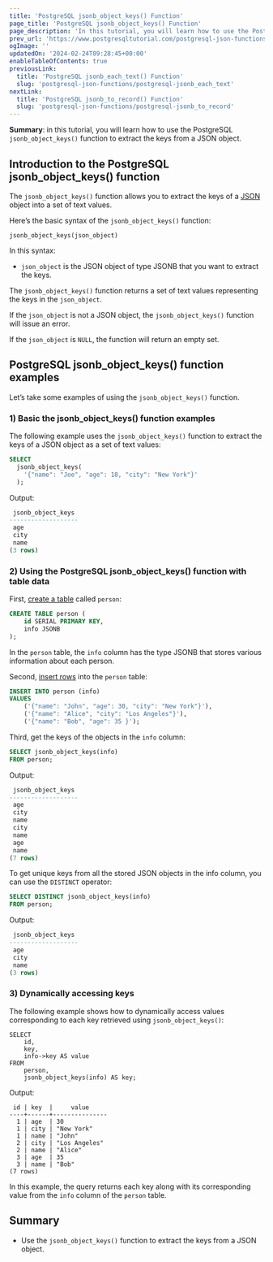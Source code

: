 ```yaml
---
title: 'PostgreSQL jsonb_object_keys() Function'
page_title: 'PostgreSQL jsonb_object_keys() Function'
page_description: 'In this tutorial, you will learn how to use the PostgreSQL jsonb_object_keys() function to extract the keys from a JSON object.'
prev_url: 'https://www.postgresqltutorial.com/postgresql-json-functions/postgresql-jsonb_object_keys/'
ogImage: ''
updatedOn: '2024-02-24T09:28:45+00:00'
enableTableOfContents: true
previousLink:
  title: 'PostgreSQL jsonb_each_text() Function'
  slug: 'postgresql-json-functions/postgresql-jsonb_each_text'
nextLink:
  title: 'PostgreSQL jsonb_to_record() Function'
  slug: 'postgresql-json-functions/postgresql-jsonb_to_record'
---
```


**Summary**: in this tutorial, you will learn how to use the PostgreSQL `jsonb_object_keys()` function to extract the keys from a JSON object.

## Introduction to the PostgreSQL jsonb_object_keys() function

The `jsonb_object_keys()` function allows you to extract the keys of a [JSON](../postgresql-tutorial/postgresql-json) object into a set of text values.

Here’s the basic syntax of the `jsonb_object_keys()` function:

```phpsqlsql
jsonb_object_keys(json_object)
```

In this syntax:

- `json_object` is the JSON object of type JSONB that you want to extract the keys.

The `jsonb_object_keys()` function returns a set of text values representing the keys in the `json_object`.

If the `json_object` is not a JSON object, the `jsonb_object_keys()` function will issue an error.

If the `json_object` is `NULL`, the function will return an empty set.

## PostgreSQL jsonb_object_keys() function examples

Let’s take some examples of using the `jsonb_object_keys()` function.

### 1\) Basic the jsonb_object_keys() function examples

The following example uses the `jsonb_object_keys()` function to extract the keys of a JSON object as a set of text values:

```sql
SELECT
  jsonb_object_keys(
    '{"name": "Joe", "age": 18, "city": "New York"}'
  );
```

Output:

```sql
 jsonb_object_keys
-------------------
 age
 city
 name
(3 rows)
```

### 2\) Using the PostgreSQL jsonb_object_keys() function with table data

First, [create a table](../postgresql-tutorial/postgresql-create-table) called `person`:

```sql
CREATE TABLE person (
    id SERIAL PRIMARY KEY,
    info JSONB
);
```

In the `person` table, the `info` column has the type JSONB that stores various information about each person.

Second, [insert rows](../postgresql-tutorial/postgresql-insert-multiple-rows) into the `person` table:

```sql
INSERT INTO person (info)
VALUES
    ('{"name": "John", "age": 30, "city": "New York"}'),
    ('{"name": "Alice", "city": "Los Angeles"}'),
    ('{"name": "Bob", "age": 35 }');
```

Third, get the keys of the objects in the `info` column:

```sql
SELECT jsonb_object_keys(info)
FROM person;
```

Output:

```sql
 jsonb_object_keys
-------------------
 age
 city
 name
 city
 name
 age
 name
(7 rows)
```

To get unique keys from all the stored JSON objects in the info column, you can use the `DISTINCT` operator:

```sql
SELECT DISTINCT jsonb_object_keys(info)
FROM person;
```

Output:

```sql
 jsonb_object_keys
-------------------
 age
 city
 name
(3 rows)
```

### 3\) Dynamically accessing keys

The following example shows how to dynamically access values corresponding to each key retrieved using `jsonb_object_keys()`:

```
SELECT
    id,
    key,
    info->key AS value
FROM
    person,
    jsonb_object_keys(info) AS key;

```

Output:

```
 id | key  |     value
----+------+---------------
  1 | age  | 30
  1 | city | "New York"
  1 | name | "John"
  2 | city | "Los Angeles"
  2 | name | "Alice"
  3 | age  | 35
  3 | name | "Bob"
(7 rows)
```

In this example, the query returns each key along with its corresponding value from the `info` column of the `person` table.

## Summary

- Use the `jsonb_object_keys()` function to extract the keys from a JSON object.
